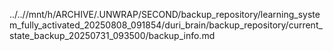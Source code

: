 ../..//mnt/h/ARCHIVE/.UNWRAP/SECOND/backup_repository/learning_system_fully_activated_20250808_091854/duri_brain/backup_repository/current_state_backup_20250731_093500/backup_info.md